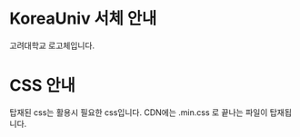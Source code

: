 # KoreaUniv 서체 안내

고려대학교 로고체입니다.


CSS 안내
========

탑재된 css는 활용시 필요한 css입니다. CDN에는 .min.css 로 끝나는 파일이 탑재됩니다.